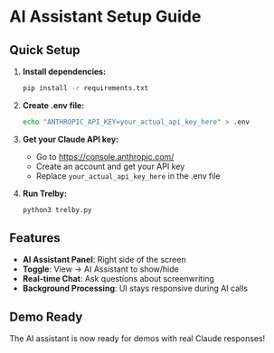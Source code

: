 # AI Assistant Setup Guide

## Quick Setup

1. **Install dependencies:**
   ```bash
   pip install -r requirements.txt
   ```

2. **Create .env file:**
   ```bash
   echo "ANTHROPIC_API_KEY=your_actual_api_key_here" > .env
   ```

3. **Get your Claude API key:**
   - Go to https://console.anthropic.com/
   - Create an account and get your API key
   - Replace `your_actual_api_key_here` in the .env file

4. **Run Trelby:**
   ```bash
   python3 trelby.py
   ```

## Features

- **AI Assistant Panel**: Right side of the screen
- **Toggle**: View → AI Assistant to show/hide
- **Real-time Chat**: Ask questions about screenwriting
- **Background Processing**: UI stays responsive during AI calls

## Demo Ready

The AI assistant is now ready for demos with real Claude responses! 